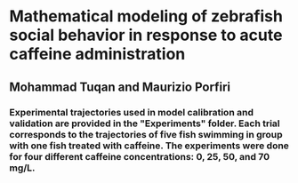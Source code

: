 # Mathematical modeling of zebrafish social behavior in response to acute caffeine administration
## Mohammad Tuqan and Maurizio Porfiri

### Experimental trajectories used in model calibration and validation are provided in the "Experiments" folder. Each trial corresponds to the trajectories of five fish swimming in group with one fish treated with caffeine. The experiments were done for four different caffeine concentrations: 0, 25, 50, and 70 mg/L. 
